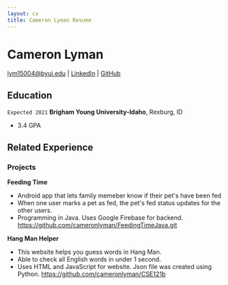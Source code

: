 ```yaml
---
layout: cv
title: Cameron Lyman Resume
---
```



# Cameron Lyman

<div id="webaddress">
<a href="lym15004e@byui.edu">lym15004@byui.edu</a>
| <a href="https://www.linkedin.com/in/cameron-lyman/">LinkedIn</a>
| <a href="https://github.com/cameronlyman">GitHub</a>
</div>

<!-- https://www.monique.tech/the-art-of-markdown -->

## Education

`Expected 2021`
__Brigham Young University-Idaho__, Rexburg, ID

- 3.4 GPA


## Related Experience

### Projects

__Feeding Time__
- Android app that lets family memeber know if their pet's have been fed
- When one user marks a pet as fed, the pet's fed status updates for the other users.
- Programming in Java. Uses Google Firebase for backend.
https://github.com/cameronlyman/FeedingTimeJava.git

__Hang Man Helper__
- This website helps you guess words in Hang Man.
- Able to check all English words in under 1 second.
- Uses HTML and JavaScript for website. Json file was created using Python.
https://github.com/cameronlyman/CSE121b




<!-- ### Footer

Last updated: July 2021 -->



